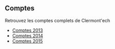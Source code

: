 ## Comptes 

Retrouvez les comptes complets de Clermont'ech

* [Comptes 2013](comptes/2013/comptes.md)
* [Comptes 2014](comptes/2014/comptes.md)
* [Comptes 2015](comptes/2015/comptes.md)
